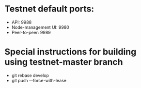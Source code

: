# Testnet default ports:

* API: 9988
* Node-management UI: 9980
* Peer-to-peer: 9989

# Special instructions for building using testnet-master branch

* git rebase develop
* git push --force-with-lease

